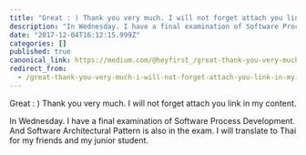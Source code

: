 ```yaml
---
title: "Great : ) Thank you very much. I will not forget attach you link in my content."
description: "In Wednesday. I have a final examination of Software Process Development. And Software Architectural Pattern is also in the exam. I will…"
date: "2017-12-04T16:12:15.999Z"
categories: []
published: true
canonical_link: https://medium.com/@heyfirst_/great-thank-you-very-much-i-will-not-forget-attach-you-link-in-my-content-8878d2b8abee
redirect_from:
  - /great-thank-you-very-much-i-will-not-forget-attach-you-link-in-my-content-8878d2b8abee
---
```


Great : ) Thank you very much. I will not forget attach you link in my content.

In Wednesday. I have a final examination of Software Process Development. And Software Architectural Pattern is also in the exam. I will translate to Thai for my friends and my junior student.
